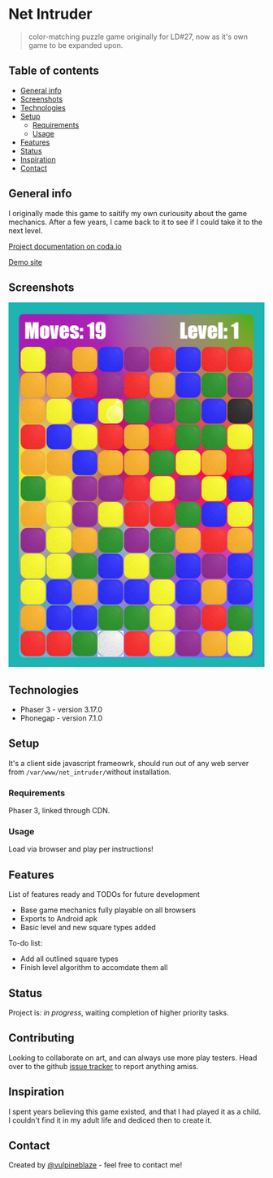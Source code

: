 # Net Intruder
> color-matching puzzle game originally for LD#27, now as it's own game to be expanded upon.

## Table of contents
* [General info](#general-info)
* [Screenshots](#screenshots)
* [Technologies](#technologies)
* [Setup](#setup)
  * [Requirements](#requirements)
  * [Usage](#usage)
* [Features](#features)
* [Status](#status)
* [Inspiration](#inspiration)
* [Contact](#contact)

## General info
I originally made this game to saitify my own curiousity about the game mechanics. After a few years, I came back to it to see if I could take it to the next level. 

[Project documentation on coda.io](https://coda.io/d/Master-Project-List-FBD_ddKUgkxSKaN/Net-Intruder_suPIl#_lu01L)

[Demo site](http://fusionbombsderp.com/net_intruder/)


## Screenshots
![Game Play Screen](./source/screenshot_6-20-19.PNG)

## Technologies
* Phaser 3 - version 3.17.0
* Phonegap - version 7.1.0

## Setup
It's a client side javascript frameowrk, should run out of any web server from `/var/www/net_intruder/`without installation.

### Requirements
Phaser 3, linked through CDN.

### Usage
Load via browser and play per instructions!

## Features
List of features ready and TODOs for future development
* Base game mechanics fully playable on all browsers
* Exports to Android apk
* Basic level and new square types added

To-do list:
* Add all outlined square types
* Finish level algorithm to accomdate them all

## Status
Project is: _in progress_, waiting completion of higher priority tasks.

## Contributing
Looking to collaborate on art, and can always use more play testers. Head over to the github [issue tracker](https://github.com/vulpineblaze/net_intruder_ld27/issues/new) to report anything amiss. 

## Inspiration
I spent years believing this game existed, and that I had played it as a child. I couldn't find it in my adult life and dediced then to create it. 

## Contact
Created by [@vulpineblaze](https://github.com/vulpineblaze) - feel free to contact me!
